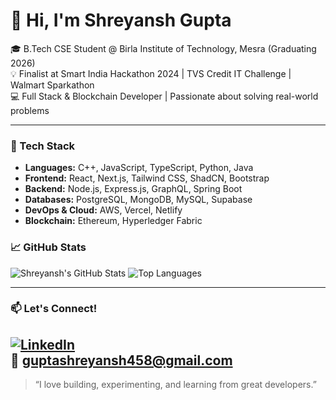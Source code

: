 # 👋 Hi, I'm Shreyansh Gupta

🎓 B.Tech CSE Student @ Birla Institute of Technology, Mesra (Graduating 2026)  
💡 Finalist at Smart India Hackathon 2024 | TVS Credit IT Challenge | Walmart Sparkathon  
💻 Full Stack & Blockchain Developer | Passionate about solving real-world problems  

---

### 🚀 Tech Stack

- **Languages:** C++, JavaScript, TypeScript, Python, Java
- **Frontend:** React, Next.js, Tailwind CSS, ShadCN, Bootstrap
- **Backend:** Node.js, Express.js, GraphQL, Spring Boot
- **Databases:** PostgreSQL, MongoDB, MySQL, Supabase
- **DevOps & Cloud:** AWS, Vercel, Netlify
- **Blockchain:** Ethereum, Hyperledger Fabric



### 📈 GitHub Stats

![Shreyansh's GitHub Stats](https://github-readme-stats.vercel.app/api?username=guptashrey458&show_icons=true&theme=tokyonight)
![Top Languages](https://github-readme-stats.vercel.app/api/top-langs/?username=guptashrey458&layout=compact&theme=tokyonight)

---

### 📫 Let's Connect!

[![LinkedIn](https://img.shields.io/badge/LinkedIn-blue?style=flat&logo=linkedin)](https://www.linkedin.com/in/shreyansh-gupta-043b4b25b/)  
📧 guptashreyansh458@gmail.com 
---

> “I love building, experimenting, and learning from great developers.”
